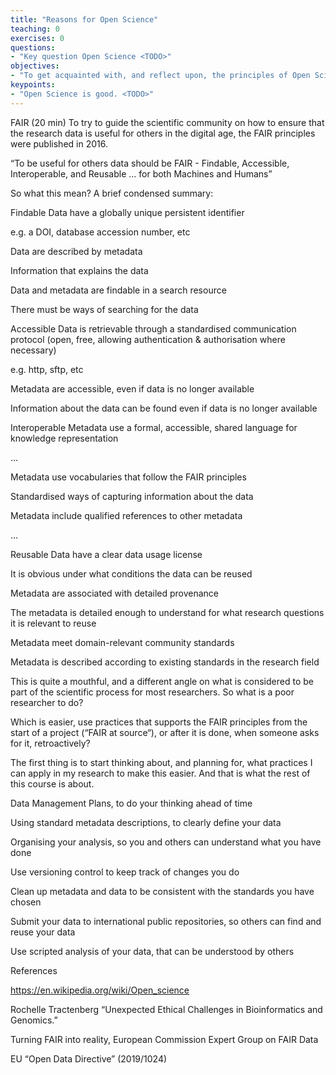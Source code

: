 ```yaml
---
title: "Reasons for Open Science"
teaching: 0
exercises: 0
questions:
- "Key question Open Science <TODO>"
objectives:
- "To get acquainted with, and reflect upon, the principles of Open Science and FAIR, and how the course content support those. <TODO>"
keypoints:
- "Open Science is good. <TODO>"
---
```


FAIR (20 min)
To try to guide the scientific community on how to ensure that the research data is useful for others in the digital age, the FAIR principles were published in 2016.

“To be useful for others data should be FAIR - Findable, Accessible, Interoperable, and Reusable
… for both Machines and Humans”

So what this mean? A brief condensed summary:

Findable
Data have a globally unique persistent identifier

e.g. a DOI, database accession number, etc

Data are described by metadata

Information that explains the data

Data and metadata are findable in a search resource

There must be ways of searching for the data

Accessible
Data is retrievable through a standardised communication protocol (open, free, allowing authentication & authorisation where necessary)

e.g. http, sftp, etc

Metadata are accessible, even if data is no longer available

Information about the data can be found even if data is no longer available

Interoperable
Metadata use a formal, accessible, shared language for knowledge representation

…

Metadata use vocabularies that follow the FAIR principles

Standardised ways of capturing information about the data

Metadata include qualified references to other metadata

…

Reusable
Data have a clear data usage license

It is obvious under what conditions the data can be reused

Metadata are associated with detailed provenance

The metadata is detailed enough to understand for what research questions it is relevant to reuse

Metadata meet domain-relevant community standards

Metadata is described according to existing standards in the research field

This is quite a mouthful, and a different angle on what is considered to be part of the scientific process for most researchers. So what is a poor researcher to do?

Which is easier, use practices that supports the FAIR principles from the start of a project (“FAIR at source“), or after it is done, when someone asks for it, retroactively?

The first thing is to start thinking about, and planning for, what practices I can apply in my research to make this easier. And that is what the rest of this course is about.

Data Management Plans, to do your thinking ahead of time

Using standard metadata descriptions, to clearly define your data

Organising your analysis, so you and others can understand what you have done

Use versioning control to keep track of changes you do

Clean up metadata and data to be consistent with the standards you have chosen

Submit your data to international public repositories, so others can find and reuse your data

Use scripted analysis of your data, that can be understood by others



References

https://en.wikipedia.org/wiki/Open_science

Rochelle Tractenberg “Unexpected Ethical Challenges in Bioinformatics and Genomics.”

Turning FAIR into reality, European Commission Expert Group on FAIR Data

EU “Open Data Directive” (2019/1024)
